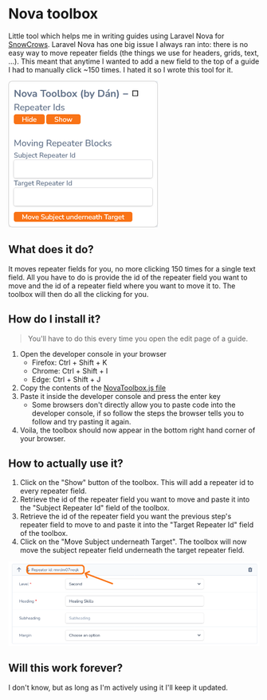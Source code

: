 

# Nova toolbox
Little tool which helps me in writing guides using Laravel Nova for [SnowCrows](www.snowcrows.com). Laravel Nova has one big issue I always ran into: there is no easy way to move repeater fields (the things we use for headers, grids, text, ...). This meant that anytime I wanted to add a new field to the top of a guide I had to manually click ~150 times. I hated it so I wrote this tool for it.

![toolbox](./assets/toolbox.png)

## What does it do?
It moves repeater fields for you, no more clicking 150 times for a single text field. All you have to do is provide the id of the repeater field you want to move and the id of a repeater field where you want to move it to. The toolbox will then do all the clicking for you.

## How do I install it?
> You'll have to do this every time you open the edit page of a guide.
1. Open the developer console in your browser
	- Firefox: Ctrl + Shift + K
	- Chrome: Ctrl + Shift + I
	- Edge: Ctrl + Shift + J
1. Copy the contents of the [NovaToolbox.js file](./NovaToolbox.js)
1. Paste it inside the developer console and press the enter key
	- Some browsers don't directly allow you to paste code into the developer console, if so follow the steps the browser tells you to follow and try pasting it again.
1. Voila, the toolbox should now appear in the bottom right hand corner of your browser.

## How to actually use it?
1. Click on the "Show" button of the toolbox. This will add a repeater id to every repeater field.
1. Retrieve the id of the repeater field you want to move and paste it into the "Subject Repeater Id" field of the toolbox.
1. Retrieve the id of the repeater field you want the previous step's repeater field to move to and paste it into the "Target Repeater Id" field of the toolbox.
1. Click on the "Move Subject underneath Target". The toolbox will now move the subject repeater field underneath the target repeater field.

![toolbox](./assets/repeater_id.png)

## Will this work forever?
I don't know, but as long as I'm actively using it I'll keep it updated.